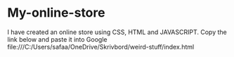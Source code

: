 # My-online-store
I have created an online store using CSS, HTML and JAVASCRIPT.
Copy the link below and paste it into Google
file:///C:/Users/safaa/OneDrive/Skrivbord/weird-stuff/index.html
